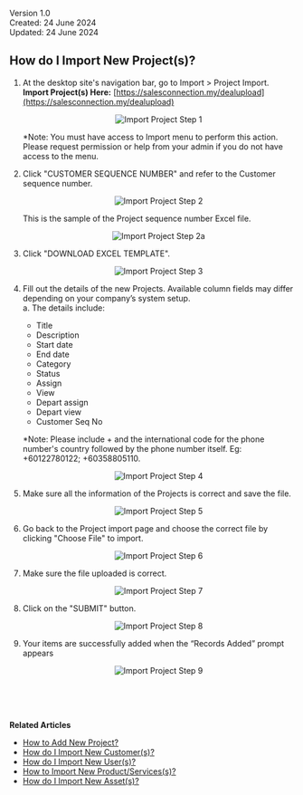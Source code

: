 Version 1.0<br>
Created: 24 June 2024<br>
Updated: 24 June 2024<br>
## How do I Import New Project(s)?
    
  1. At the desktop site's navigation bar, go to Import > Project Import.<br>
     **Import Project(s) Here:** [https://salesconnection.my/dealupload](https://salesconnection.my/dealupload)<br>

     <p align="center">
       <img src="img/Import_Project_Step_1.png" alt="Import Project Step 1">
     </p>

     *Note: You must have access to Import menu to perform this action. Please request permission or help from your admin if you do not have access to the menu.<br>

  2. Click "CUSTOMER SEQUENCE NUMBER" and refer to the Customer sequence number.<br>

     <p align="center">
       <img src="img/Import_Project_Step_2.png" alt="Import Project Step 2">
     </p>

     This is the sample of the Project sequence number Excel file.<br>

     <p align="center">
       <img src="img/Import_Project_Step_2a.png" alt="Import Project Step 2a">
     </p>

  3. Click "DOWNLOAD EXCEL TEMPLATE".

     <p align="center">
       <img src="img/Import_Project_Step_3.png" alt="Import Project Step 3">
     </p>
  
  4. Fill out the details of the new Projects. Available column fields may differ depending on your company’s system setup.<br>
     a. The details include:<br>
        - Title<br>
        - Description<br>
        - Start date<br>
        - End date<br>
        - Category<br>
        - Status<br>
        - Assign<br>
        - View<br>
        - Depart assign<br>
        - Depart view<br>
        - Customer Seq No<br>
    
     *Note: Please include + and the international code for the phone number's country followed by the phone number itself. Eg: +60122780122; +60358805110.<br>

     <p align="center">
       <img src="img/Import_Project_Step_4.png" alt="Import Project Step 4">
     </p>
     
  5. Make sure all the information of the Projects is correct and save the file.<br>

     <p align="center">
       <img src="img/Import_Project_Step_5.png" alt="Import Project Step 5">
     </p>

  6. Go back to the Project import page and choose the correct file by clicking "Choose File" to import.<br>

     <p align="center">
       <img src="img/Import_Project_Step_6.png" alt="Import Project Step 6">
     </p>

  7. Make sure the file uploaded is correct.<br>

     <p align="center">
       <img src="img/Import_Project_Step_7.png" alt="Import Project Step 7">
     </p>

  8. Click on the "SUBMIT" button.<br>

     <p align="center">
       <img src="img/Import_Project_Step_8.png" alt="Import Project Step 8">
     </p>

  9. Your items are successfully added when the “Records Added” prompt appears<br>

     <p align="center">
       <img src="img/Import_Project_Step_9.png" alt="Import Project Step 9">
     </p>
  <br><br><br>

**Related Articles**<br>
- [How to Add New Project?](Add_New_Project.md)
- [How do I Import New Customer(s)?](Import_Customer.md)
- [How do I Import New User(s)?](Import_User.md)
- [How to Import New Product/Services(s)?](Import_Product_Services.md)
- [How do I Import New Asset(s)?](Import_Asset.md)
